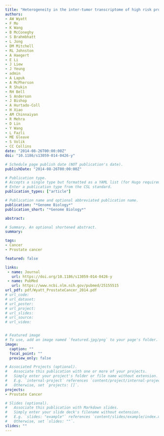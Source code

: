 ```yaml
---
title: "Heterogeneity in the inter-tumor transcriptome of high risk prostate cancer"
authors:
- AW Wyatt
- F Mo
- K Wang
- B McConeghy
- S Brahmbhatt
- L Jong
- DM Mitchell
- RL Johnston
- A Haegert
- E Li
- J Liew
- J Yeung
- admin
- A Lapuk
- A McPherson
- R Shukin
- RH Bell
- S Anderson
- J Bishop
- A Hurtado-Coll
- H Xiao
- AM Chinnaiyan
- R Mehra
- D Lin
- Y Wang
- L Fazli
- ME Gleave
- S Volik 
- CC Collins 
date: "2014-08-26T00:00:00Z"
doi: "10.1186/s13059-014-0426-y"

# Schedule page publish date (NOT publication's date).
publishDate: "2014-08-26T00:00:00Z"

# Publication type.
# Accepts a single type but formatted as a YAML list (for Hugo requirements).
# Enter a publication type from the CSL standard.
publication_types: ["article"]

# Publication name and optional abbreviated publication name.
publication: "*Genome Biology*"
publication_short: "*Genome Biology*"

abstract: 

# Summary. An optional shortened abstract.
summary: 

tags:
- Cancer
- Prostate cancer

featured: false

links:
 - name: Journal
   url: https://doi.org/10.1186/s13059-014-0426-y
 - name: PubMed
   url: https://www.ncbi.nlm.nih.gov/pubmed/25155515
url_pdf: pdf/Wyatt_ProstateCancer_2014.pdf
# url_code: 
# url_dataset: 
# url_poster: 
# url_project: 
# url_slides: 
# url_source: 
# url_video: 


# Featured image
# To use, add an image named `featured.jpg/png` to your page's folder. 
image:
  caption: ""
  focal_point: ""
  preview_only: false

# Associated Projects (optional).
#   Associate this publication with one or more of your projects.
#   Simply enter your project's folder or file name without extension.
#   E.g. `internal-project` references `content/project/internal-project/index.md`.
#   Otherwise, set `projects: []`.
projects:
- Prostate Cancer

# Slides (optional).
#   Associate this publication with Markdown slides.
#   Simply enter your slide deck's filename without extension.
#   E.g. `slides: "example"` references `content/slides/example/index.md`.
#   Otherwise, set `slides: ""`.
slides: ""
---
```


